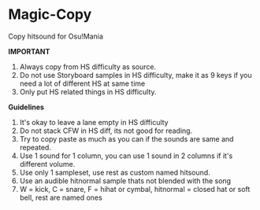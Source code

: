 # Magic-Copy
Copy hitsound for Osu!Mania


**IMPORTANT**

1. Always copy from HS difficulty as source.
2. Do not use Storyboard samples in HS difficulty, make it as 9 keys if you need a lot of different HS at same time
3. Only put HS related things in HS difficulty.

__Guidelines__

1. It's okay to leave a lane empty in HS difficulty
2. Do not stack CFW in HS diff, its not good for reading.
3. Try to copy paste as much as you can if the sounds are same and repeated.
4. Use 1 sound for 1 column, you can use 1 sound in 2 columns if it's different volume. 
5. Use only 1 sampleset, use rest as custom named hitsound.
6. Use an audible hitnormal sample thats not blended with the song
7. W = kick, C = snare, F = hihat or cymbal, hitnormal = closed hat or soft bell, rest are named ones
